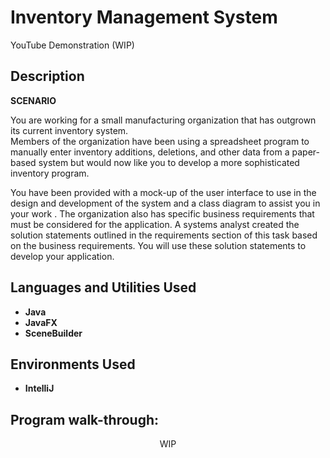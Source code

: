 # <h1>Inventory Management System</h1>

YouTube Demonstration (WIP)

<h2>Description</h2>
<b>SCENARIO</b>
<p>You are working for a small manufacturing organization that has outgrown its current inventory system.<br>
Members of the organization have been using a spreadsheet program to manually enter inventory additions, deletions, and other data from a paper-based system but would now like you to develop a more sophisticated inventory program.</p>

<p>You have been provided with a mock-up of the user interface to use in the design and development of the system and a class diagram to assist you in your work . The organization also has specific business requirements that must be considered for the application. A systems analyst created the solution statements outlined in the requirements section of this task based on the business requirements. You will use these solution statements to develop your application.</p>


<h2>Languages and Utilities Used</h2>

- <b>Java</b> 
- <b>JavaFX</b>
- <b>SceneBuilder</b>

<h2>Environments Used </h2>

- <b>IntelliJ</b>

<h2>Program walk-through:</h2>

<p align="center">WIP</p>


<!--
 ```diff
- text in red
+ text in green
! text in orange
# text in gray
@@ text in purple (and bold)@@
```
--!>

